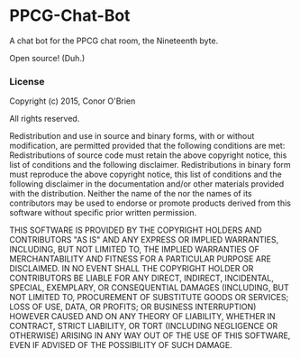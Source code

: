 # PPCG-Chat-Bot
A chat bot for the PPCG chat room, the Nineteenth byte.

Open source! (Duh.)

### License
Copyright (c) 2015, Conor O'Brien

 All rights reserved.

Redistribution and use in source and binary forms, with or without modification, 
are permitted provided that the following conditions are met:
Redistributions of source code must retain the above copyright notice, this list of conditions and the following disclaimer.
Redistributions in binary form must reproduce the above copyright notice, this list of conditions and the following disclaimer 
in the documentation and/or other materials provided with the distribution.
Neither the name of the <ORGANIZATION> nor the names of its contributors may be
used to endorse or promote products derived from this software without specific prior written permission.

THIS SOFTWARE IS PROVIDED BY THE COPYRIGHT HOLDERS AND CONTRIBUTORS "AS IS" AND ANY EXPRESS OR IMPLIED WARRANTIES, 
INCLUDING, BUT NOT LIMITED TO, THE IMPLIED WARRANTIES OF MERCHANTABILITY AND FITNESS FOR A PARTICULAR PURPOSE ARE 
DISCLAIMED. IN NO EVENT SHALL THE COPYRIGHT HOLDER OR CONTRIBUTORS BE LIABLE FOR ANY DIRECT, INDIRECT, INCIDENTAL, 
SPECIAL, EXEMPLARY, OR CONSEQUENTIAL DAMAGES (INCLUDING, BUT NOT LIMITED TO, PROCUREMENT OF SUBSTITUTE GOODS OR 
SERVICES; LOSS OF USE, DATA, OR PROFITS; OR BUSINESS INTERRUPTION) HOWEVER CAUSED AND ON ANY THEORY OF LIABILITY, 
WHETHER IN CONTRACT, STRICT LIABILITY, OR TORT (INCLUDING NEGLIGENCE OR OTHERWISE) ARISING IN ANY WAY OUT OF THE 
USE OF THIS SOFTWARE, EVEN IF ADVISED OF THE POSSIBILITY OF SUCH DAMAGE.
